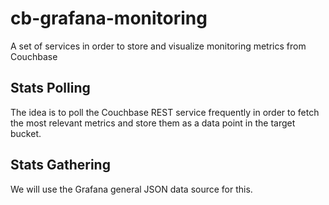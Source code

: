 # cb-grafana-monitoring

A set of services in order to store and visualize monitoring metrics from Couchbase

## Stats Polling

The idea is to poll the Couchbase REST service frequently in order to fetch the most relevant metrics and store them as a data point in the target bucket.

## Stats Gathering

We will use the Grafana general JSON data source for this.
